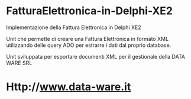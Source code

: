 # FatturaElettronica-in-Delphi-XE2
Implementazione della Fattura Elettronica in Delphi XE2

Unit che permette di creare una Fattura Elettronica in formato XML
utilizzando delle query ADO per estrarre i dati dal proprio database.

Unit sviluppata per esportare documenti XML per il gestionale
della DATA WARE SRL

# Http://www.data-ware.it
